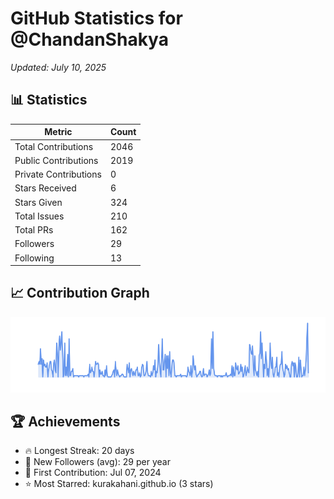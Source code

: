 # GitHub Statistics for @ChandanShakya
*Updated: July 10, 2025*

## 📊 Statistics
| Metric | Count |
|--------|--------|
| Total Contributions | 2046 |
| Public Contributions | 2019 |
| Private Contributions | 0 |
| Stars Received | 6 |
| Stars Given | 324 |
| Total Issues | 210 |
| Total PRs | 162 |
| Followers | 29 |
| Following | 13 |

## 📈 Contribution Graph

![Contribution Graph](./contribution_graph.png)

## 🏆 Achievements

- 🔥 Longest Streak: 20 days
- 👥 New Followers (avg): 29 per year
- 📅 First Contribution: Jul 07, 2024
- ⭐ Most Starred: kurakahani.github.io (3 stars)
